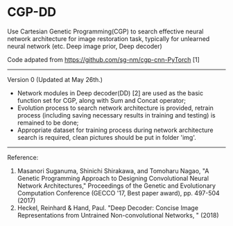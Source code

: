# CGP-DD
Use Cartesian Genetic Programming(CGP) to search effective neural network architecture for image restoration task, typically for unlearned neural network (etc. Deep image prior, Deep decoder)

Code adpated from https://github.com/sg-nm/cgp-cnn-PyTorch [1]

---
Version 0 (Updated at May 26th.)

* Network modules in Deep decoder(DD) [2] are used as the basic function set for CGP, along with Sum and Concat operator;
* Evolution process to search network architecture is provided, retrain process (including saving necessary results in training and testing) is remained to be done;
* Appropriate dataset for training process during network architecture search is required, clean pictures should be put in folder 'img'. 
---
Reference:

1. Masanori Suganuma, Shinichi Shirakawa, and Tomoharu Nagao, "A Genetic Programming Approach to Designing Convolutional Neural Network Architectures," Proceedings of the Genetic and Evolutionary Computation Conference (GECCO '17, Best paper award), pp. 497-504 (2017)
2. Heckel, Reinhard & Hand, Paul. "Deep Decoder: Concise Image Representations from Untrained Non-convolutional Networks, " (2018) 
